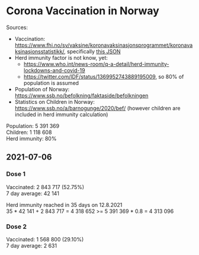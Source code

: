 # Corona Vaccination in Norway

Sources:

- Vaccination: <https://www.fhi.no/sv/vaksine/koronavaksinasjonsprogrammet/koronavaksinasjonsstatistikk/>, specifically [this JSON](https://www.fhi.no/api/chartdata/api/99119)
- Herd immunity factor is not know, yet:
  - <https://www.who.int/news-room/q-a-detail/herd-immunity-lockdowns-and-covid-19>
  - <https://twitter.com/IDF/status/1369952743889195009>, so 80% of population is assumed
- Population of Norway: <https://www.ssb.no/befolkning/faktaside/befolkningen>
- Statistics on Children in Norway: https://www.ssb.no/a/barnogunge/2020/bef/ (however children are included in herd immunity calculation)

Population: 5 391 369  
Children: 1 118 608  
Herd immunity: 80%  

## 2021-07-06

### Dose 1

Vaccinated: 2 843 717 (52.75%)  
7 day average: 42 141

Herd immunity reached in 35 days on 12.8.2021  
35 * 42 141 + 2 843 717 = 4 318 652 >= 5 391 369 * 0.8 = 4 313 096

### Dose 2

Vaccinated: 1 568 800 (29.10%)  
7 day average: 2 631

